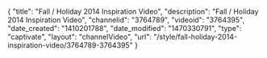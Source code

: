 {
    "title": "Fall \/ Holiday 2014 Inspiration Video",
    "description": "Fall \/ Holiday 2014 Inspiration Video",
    "channelid": "3764789",
    "videoid": "3764395",
    "date_created": "1410201788",
    "date_modified": "1470330791",
    "type": "captivate",
    "layout": "channelVideo",
    "url": "\/style\/fall-holiday-2014-inspiration-video\/3764789-3764395"
}